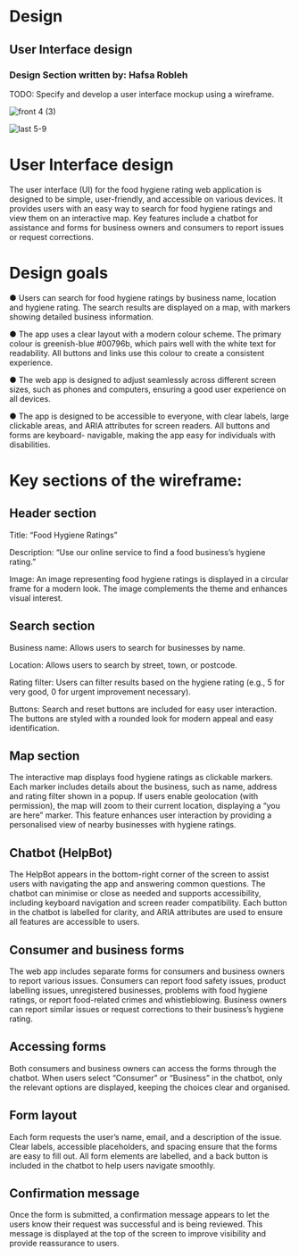 # Design

## User Interface design
### Design Section written by: Hafsa Robleh
TODO: Specify and develop a user interface mockup using a wireframe.




![front 4  (3)](https://github.com/user-attachments/assets/dd8c1741-bf2b-4f59-8da9-08a76e272ad0)


![last 5-9](https://github.com/user-attachments/assets/db8963c7-0249-4da2-a47e-77d37e78c357)





 

# User Interface design 

The user interface (UI) for the food hygiene rating web application is designed to be simple, user-friendly, and accessible on various devices. It provides users with an easy way to search for food hygiene ratings and view them on an interactive map. Key features include a chatbot for assistance and forms for business owners and consumers to report issues or request corrections.  

 

# Design goals  
● Users can search for food hygiene ratings by business name, location and hygiene rating. The search results are displayed on a map, with markers showing detailed business information.   

 
● The app uses a clear layout with a modern colour scheme. The primary colour is greenish-blue #00796b, which pairs well with the white text for readability. All buttons and links use this colour to create a consistent experience.  

 
● The web app is designed to adjust seamlessly across different screen sizes, such as phones and computers, ensuring a good user experience on all devices. 

 
● The app is designed to be accessible to everyone, with clear labels, large clickable areas, and ARIA attributes for screen readers. All buttons and forms are keyboard- navigable, making the app easy for individuals with disabilities.  

 

 

 

 

 

# Key sections of the wireframe:  

## Header section 

Title: “Food Hygiene Ratings” 

Description: “Use our online service to find a food business’s hygiene rating.” 

Image: An image representing food hygiene ratings is displayed in a circular frame for a modern look. The image complements the theme and enhances visual interest.  

 

## Search section  

Business name: Allows users to search for businesses by name. 

Location: Allows users to search by street, town, or postcode. 

Rating filter: Users can filter results based on the hygiene rating (e.g., 5 for very good, 0 for urgent improvement necessary).   

Buttons: Search and reset buttons are included for easy user interaction. The buttons are styled with a rounded look for modern appeal and easy identification.  

 

## Map section 

The interactive map displays food hygiene ratings as clickable markers. Each marker includes details about the business, such as name, address and rating filter shown in a popup. If users enable geolocation (with permission), the map will zoom to their current location, displaying a “you are here” marker. This feature enhances user interaction by providing a personalised view of nearby businesses with hygiene ratings.  

 

## Chatbot (HelpBot)  

The HelpBot appears in the bottom-right corner of the screen to assist users with navigating the app and answering common questions. The chatbot can minimise or close as needed and supports accessibility, including keyboard navigation and screen reader compatibility. Each button in the chatbot is labelled for clarity, and ARIA attributes are used to ensure all features are accessible to users.  

 

## Consumer and business forms 

The web app includes separate forms for consumers and business owners to report various issues. Consumers can report food safety issues, product labelling issues, unregistered businesses, problems with food hygiene ratings, or report food-related crimes and whistleblowing. Business owners can report similar issues or request corrections to their business’s hygiene rating.  


 
## Accessing forms 

Both consumers and business owners can access the forms through the chatbot. When users select “Consumer” or “Business” in the chatbot, only the relevant options are displayed, keeping the choices clear and organised.  

 

## Form layout  

Each form requests the user’s name, email, and a description of the issue. Clear labels, accessible placeholders, and spacing ensure that the forms are easy to fill out. All form elements are labelled, and a back button is included in the chatbot to help users navigate smoothly.  

 


## Confirmation message  

Once the form is submitted, a confirmation message appears to let the users know their request was successful and is being reviewed. This message is displayed at the top of the screen to improve visibility and provide reassurance to users.  
